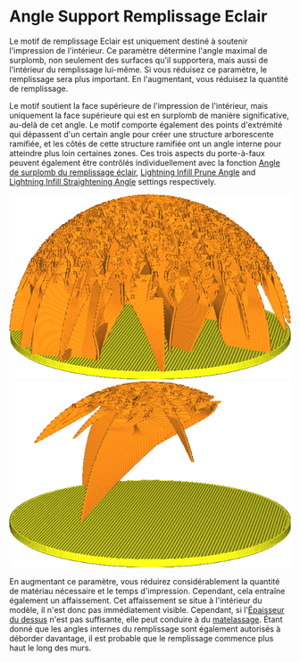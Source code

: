 Angle Support Remplissage Eclair
====
Le motif de remplissage Eclair est uniquement destiné à soutenir l'impression de l'intérieur. Ce paramètre détermine l'angle maximal de surplomb, non seulement des surfaces qu'il supportera, mais aussi de l'intérieur du remplissage lui-même. Si vous réduisez ce paramètre, le remplissage sera plus important. En l'augmentant, vous réduisez la quantité de remplissage.

Le motif soutient la face supérieure de l'impression de l'intérieur, mais uniquement la face supérieure qui est en surplomb de manière significative, au-delà de cet angle. Le motif comporte également des points d'extrémité qui dépassent d'un certain angle pour créer une structure arborescente ramifiée, et les côtés de cette structure ramifiée ont un angle interne pour atteindre plus loin certaines zones. Ces trois aspects du porte-à-faux peuvent également être contrôlés individuellement avec la fonction [Angle de surplomb du remplissage éclair](lightning_infill_overhang_angle.md), [Lightning Infill Prune Angle](lightning_infill_prune_angle.md) and [Lightning Infill Straightening Angle](lightning_infill_straightening_angle.md) settings respectively.


![Avec un angle de surplomb faible, un soutien important est nécessaire.](../../../articles/images/lightning_infill_support_angle_30.png)
![Avec un angle de surplomb élevé, les surplombs abrupts sont autorisés](../../../articles/images/lightning_infill_support_angle_60.png)

En augmentant ce paramètre, vous réduirez considérablement la quantité de matériau nécessaire et le temps d'impression. Cependant, cela entraîne également un affaissement. Cet affaissement se situe à l'intérieur du modèle, il n'est donc pas immédiatement visible. Cependant, si l'[Épaisseur du dessus](../top_bottom/top_thickness.md) n'est pas suffisante, elle peut conduire à du [matelassage](../troubleshooting/pillowing.md). Étant donné que les angles internes du remplissage sont également autorisés à déborder davantage, il est probable que le remplissage commence plus haut le long des murs.
